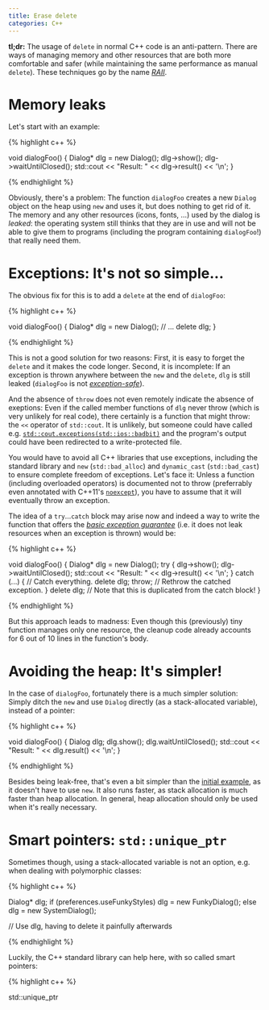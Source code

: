 ```yaml
---
title: Erase delete
categories: C++
---
```


**tl;dr:** The usage of `delete` in normal C++ code is an anti-pattern. There are
ways of managing memory and other resources that are both more comfortable and
safer (while maintaining the same performance as manual `delete`). These
techniques go by the name [*RAII*][RAII].


# Memory leaks

Let's start with an example:

{% highlight c++ %}

void dialogFoo()
{
    Dialog* dlg = new Dialog();
    dlg->show();
    dlg->waitUntilClosed();
    std::cout << "Result: " << dlg->result() << '\n';
}

{% endhighlight %}

Obviously, there's a problem: The function `dialogFoo` creates a new `Dialog`
object on the heap using `new` and uses it, but does nothing to get rid of it.
The memory and any other resources (icons, fonts, …) used by the dialog is
*leaked*: the operating system still thinks that they are in use and will not be
able to give them to programs (including the program containing `dialogFoo`!)
that really need them.


# Exceptions: It's not so simple...

The obvious fix for this is to add a `delete` at the end of `dialogFoo`:

{% highlight c++ %}

void dialogFoo()
{
    Dialog* dlg = new Dialog();
    // ...
    delete dlg;
}

{% endhighlight %}

This is not a good solution for two reasons: First, it is easy to forget the
`delete` and it makes the code longer. Second, it is incomplete: If an exception
is thrown anywhere between the `new` and the `delete`, `dlg` is still leaked
(`dialogFoo` is not [*exception-safe*][exception-safety]).

[exception-safety]: http://en.wikipedia.org/wiki/Exception_safety

And the absence of `throw` does not even remotely indicate the absence of
exeptions: Even if the called member functions of `dlg` never throw (which is
very unlikely for real code), there certainly is a function that might throw:
the `<<` operator of `std::cout`. It is unlikely, but someone could have called
e.g. [`std::cout.exceptions(std::ios::badbit)`][ios-exceptions] and the
program's output could have been redirected to a write-protected file.

[ios-exceptions]: http://en.cppreference.com/w/cpp/io/basic_ios/exceptions

You would have to avoid all C++ libraries that use exceptions, including the
standard library and `new` (`std::bad_alloc`) and `dynamic_cast`
(`std::bad_cast`) to ensure complete freedom of exceptions. Let's face it:
Unless a function (including overloaded operators) is documented not to throw
(preferrably even annotated with C++11's [`noexcept`][noexcept]), you have to
assume that it will eventually throw an exception.

[noexcept]: http://scottmeyers.blogspot.co.at/2014/08/near-final-draft-of-effective-modern-c.html

The idea of a `try`…`catch` block may arise now and indeed a way to write the
function that offers the [*basic exception guarantee*][exception-safety] (i.e.
it does not leak resources when an exception is thrown) would be:

{% highlight c++ %}

void dialogFoo()
{
    Dialog* dlg = new Dialog();
    try {
        dlg->show();
        dlg->waitUntilClosed();
        std::cout << "Result: " << dlg->result() << '\n';
    } catch (...) {  // Catch everything.
        delete dlg;
        throw;  // Rethrow the catched exception.
    }
    delete dlg;  // Note that this is duplicated from the catch block!
}

{% endhighlight %}

But this approach leads to madness: Even though this (previously) tiny function
manages only one resource, the cleanup code already accounts for 6 out of 10
lines in the function's body.


# Avoiding the heap: It's simpler!

In the case of `dialogFoo`, fortunately there is a much simpler solution: Simply
ditch the `new` and use `Dialog` directly (as a stack-allocated variable),
instead of a pointer:

{% highlight c++ %}

void dialogFoo()
{
    Dialog dlg;
    dlg.show();
    dlg.waitUntilClosed();
    std::cout << "Result: " << dlg.result() << '\n';
}

{% endhighlight %}

Besides being leak-free, that's even a bit simpler than the [initial
example](#memory-leaks), as it doesn't have to use `new`. It also runs faster,
as stack allocation is much faster than heap allocation. In general, heap
allocation should only be used when it's really necessary.


# Smart pointers: `std::unique_ptr`

Sometimes though, using a stack-allocated variable is not an option, e.g. when
dealing with polymorphic classes:

{% highlight c++ %}

Dialog* dlg;
if (preferences.useFunkyStyles)
    dlg = new FunkyDialog();
else
    dlg = new SystemDialog();

// Use dlg, having to delete it painfully afterwards

{% endhighlight %}

Luckily, the C++ standard library can help here, with so called smart pointers:

{% highlight c++ %}

std::unique_ptr<Dialog> dlg;
if (preferences.useFunkyStyles)
    dlg.reset(new FunkyDialog())
else
    dlg.reset(new SystemDialog());

// Use dlg as before; no delete necessary!

{% endhighlight %}

[`std::unique_ptr`][unique_ptr] is very simple: For the most part, it acts just
like a normal pointer (supporting the `*` and `->` operators) except that it
deletes the pointee in its destructor. There is one more important difference
though: If you want to assign it from a plain pointer (as the one returned by
`new` in the above example), you can't just use the assignment operator `=` but
you have to use the `reset` member function. The reason for this complication is
that `delete` is called on the `unique_ptr`'s previous value and if `=` was used
for that instead of `reset`, `unique_ptr` could not be safely used as a drop-in
replacement for a plain pointer, as it would change the code's meaning. This
way, a compile time error is generated when you rely on a behavior that is
differs from a plain pointer's.

[unique_ptr]: http://en.cppreference.com/w/cpp/memory/unique_ptr


# Beyond memory: RAII

This idiom of wrapping all resources (be it memory like in this example, files,
network connections, database connections, font handles, window handles, or
anything other) into a stack-allocated object that frees them in its destructor
is known by the (somewhat meaningless) name [*RAII*][RAII] (Resource Acquisition
Is Initialization). Other examples of its use include the standard file stream
classes (`std::fstream`, `ofstream`, `ifstream`) that close the file
automatically or the STL collection classes (`std::vector`, `list`, `map`, etc.)
that destroy their contained elements. In fact, probably even the `Dialog` class
of the above example will use RAII, as we have assumed that its destructor frees
any associated fonts, windows, and other handles it used.

In fact, the deterministic destructors of C++ ([in contrast to garbage collected
languages][oldnew-gc] where you can never know when or if finalizers are run)
that make this idiom possible are one of the language's key features, some call
it even [the best one][andrzej-dtor]. Often, you will see modern C++ code having
a much smaller share of resource management boilerplate code than garbage
collected languages with their `using` (C#), `with` (Python), or
`try-with-resources` (Java) blocks.

[RAII]: http://en.wikipedia.org/wiki/Resource_Acquisition_Is_Initialization
[oldnew-gc]: http://blogs.msdn.com/b/oldnewthing/archive/2010/08/09/10047586.aspx
[andrzej-dtor]: https://akrzemi1.wordpress.com/2013/07/18/cs-best-feature/
